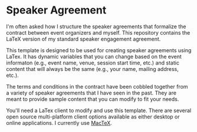 # Speaker Agreement

I'm often asked how I structure the speaker agreements that formalize the contract between event organizers and myself. This repository contains the LaTeX version of my standard speaker engagement agreement.

This template is designed to be used for creating speaker agreements using LaTex. It has dynamic variables that you can change based on the event informaton (e.g., event name, venue, session start time, etc.) and static content that will always be the same (e.g., your name, mailing address, etc.).

The terms and conditions in the contract have been cobbled together from a variety of speaker agreements that I have seen in the past. They are meant to provide sample content that you can modify to fit your needs. 

You'll need a LaTex client to modify and use this template. There are several open source multi-platform client options available as either desktop or online applications. I currently use [MacTeX](http://www.tug.org/mactex/).

